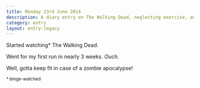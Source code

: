 ```yaml
---
title: Monday 23rd June 2014
description: A diary entry on The Walking Dead, neglecting exercise, and out-running zombie hordes
category: entry
layout: entry-legacy
---
```


Started watching* The Walking Dead.

Went for my first run in nearly 3 weeks. *Ouch*.

Well, gotta keep fit in case of a zombie apocalypse!

<small>* binge-watched</small>
